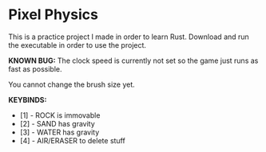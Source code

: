 # Pixel Physics
This is a practice project I made in order to learn Rust.
Download and run the executable in order to use the project.

**KNOWN BUG:** The clock speed is currently not set so the game just runs as fast as possible.

You cannot change the brush size yet.

**KEYBINDS:**
* [1] - ROCK is immovable
* [2] - SAND has gravity
* [3] - WATER has gravity
* [4] - AIR/ERASER to delete stuff
